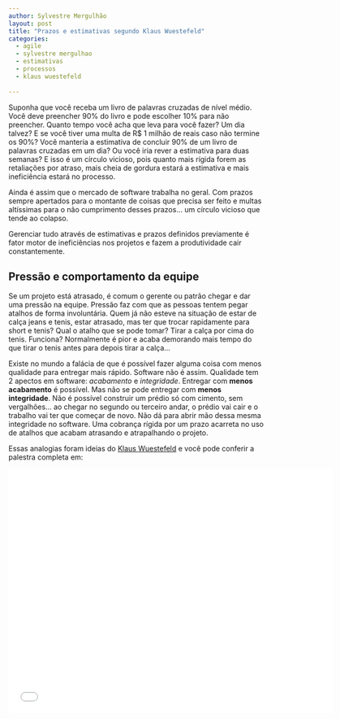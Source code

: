 ```yaml
---
author: Sylvestre Mergulhão
layout: post
title: "Prazos e estimativas segundo Klaus Wuestefeld"
categories:
  - agile
  - sylvestre mergulhao
  - estimativas
  - processos
  - klaus wuestefeld
  
---
```


Suponha que você receba um livro de palavras cruzadas de nível médio. Você deve preencher 90% do livro e pode escolher 10% para não preencher. Quanto tempo você acha que leva para você fazer? Um dia talvez? E se você tiver uma multa de R$ 1 milhão de reais caso não termine os 90%? Você manteria a estimativa de concluir 90% de um livro de palavras cruzadas em um dia? Ou você iria rever a estimativa para duas semanas? E isso é um círculo vicioso, pois quanto mais rígida forem as retaliações por atraso, mais cheia de gordura estará a estimativa e mais ineficiência estará no processo.

<!--more-->

Ainda é assim que o mercado de software trabalha no geral. Com prazos sempre apertados para o montante de coisas que precisa ser feito e multas altíssimas para o não cumprimento desses prazos... um círculo vicioso que tende ao colapso.

Gerenciar tudo através de estimativas e prazos definidos previamente é fator motor de ineficiências nos projetos e fazem a produtividade cair constantemente.

## Pressão e comportamento da equipe

Se um projeto está atrasado, é comum o gerente ou patrão chegar e dar uma pressão na equipe. Pressão faz com que as pessoas tentem pegar atalhos de forma involuntária. Quem já não esteve na situação de estar de calça jeans e tenis, estar atrasado, mas ter que trocar rapidamente para short e tenis? Qual o atalho que se pode tomar? Tirar a calça por cima do tenis. Funciona? Normalmente é pior e acaba demorando mais tempo do que tirar o tenis antes para depois tirar a calça...

Existe no mundo a falácia de que é possível fazer alguma coisa com menos qualidade para entregar mais rápido. Software não é assim. Qualidade tem 2 apectos em software: *acabamento* e *integridade*. Entregar com **menos acabamento** é possível. Mas não se pode entregar com **menos integridade**. Não é possível construir um prédio só com cimento, sem vergalhões... ao chegar no segundo ou terceiro andar, o prédio vai cair e o trabalho vai ter que começar de novo. Não dá para abrir mão dessa mesma integridade no software. Uma cobrança rígida por um prazo acarreta no uso de atalhos que acabam atrasando e atrapalhando o projeto.

Essas analogias foram ideias do [Klaus Wuestefeld](https://twitter.com/klauswuestefeld) e você pode conferir a palestra completa em:

<iframe width="640" height="480" src="//www.youtube.com/embed/eCXqCHBirng?rel=0" frameborder="0" allowfullscreen></iframe>